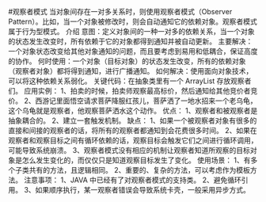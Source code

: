 #观察者模式
	当对象间存在一对多关系时，则使用观察者模式（Observer Pattern）。比如，当一个对象被修改时，则会自动通知它的依赖对象。观察者模式属于行为型模式。
	介绍
	意图：定义对象间的一种一对多的依赖关系，当一个对象的状态发生改变时，所有依赖于它的对象都得到通知并被自动更新。
	主要解决：一个对象状态改变给其他对象通知的问题，而且要考虑到易用和低耦合，保证高度的协作。
	何时使用：一个对象（目标对象）的状态发生改变，所有的依赖对象（观察者对象）都将得到通知，进行广播通知。
	如何解决：使用面向对象技术，可以将这种依赖关系弱化。
	关键代码：在抽象类里有一个 ArrayList 存放观察者们。
	应用实例： 1、拍卖的时候，拍卖师观察最高标价，然后通知给其他竞价者竞价。 2、西游记里面悟空请求菩萨降服红孩儿，菩萨洒了一地水招来一个老乌龟，这个乌龟就是观察者，他观察菩萨洒水这个动作。
	优点： 1、观察者和被观察者是抽象耦合的。 2、建立一套触发机制。
	缺点： 1、如果一个被观察者对象有很多的直接和间接的观察者的话，将所有的观察者都通知到会花费很多时间。 2、如果在观察者和观察目标之间有循环依赖的话，观察目标会触发它们之间进行循环调用，可能导致系统崩溃。 3、观察者模式没有相应的机制让观察者知道所观察的目标对象是怎么发生变化的，而仅仅只是知道观察目标发生了变化。
	使用场景：
		  1、有多个子类共有的方法，且逻辑相同。 
		  2、重要的、复杂的方法，可以考虑作为模板方法。
	注意事项：
		  1、JAVA 中已经有了对观察者模式的支持类。
		  2、避免循环引用。 
		  3、如果顺序执行，某一观察者错误会导致系统卡壳，一般采用异步方式。